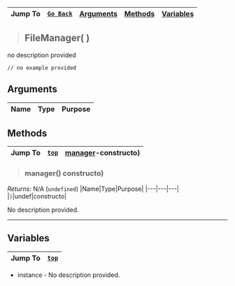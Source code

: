 |Jump To|[`Go Back`]()|[Arguments](#arguments)|[Methods](#methods)|[Variables](#variables)|
|---|---|---|---|---|
>## FileManager( )
no description provided
```GML
// no example provided
```
## Arguments
|Name|Type|Purpose|
|---|---|---|

## Methods
|Jump To|[`top`](#)|[manager](#manager)-constructo)|
|---|---|---|
> ### manager() constructo)
*Returns:* N/A (`undefined`)
|Name|Type|Purpose|
|---|---|---|
|`)`|undef|constructo|

No description provided.
***
## Variables
|Jump To|[`top`](#)|
|---|---|

* instance - No description provided.

